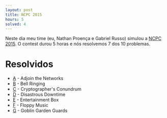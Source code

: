 ```yaml
---
layout: post
title: NCPC 2015
hours: 5
solved: 4
---
```


Neste dia meu time (eu, Nathan Proença e Gabriel Russo) simulou a [NCPC 2015](http://codeforces.com/gym/100781). O contest durou 5 horas e nós resolvemos 7 dos 10 problemas.  
# Resolvidos
- [A](http://codeforces.com/gym/100781/problem/A) - Adjoin the Networks
- [B](http://codeforces.com/gym/100781/problem/B) - Bell Ringing
- [C](http://codeforces.com/gym/100781/problem/C) - Cryptographer's Conundrum
- [D](http://codeforces.com/gym/100781/problem/D) - Disastrous Downtime
- [E](http://codeforces.com/gym/100781/problem/E) - Entertainment Box
- [F](http://codeforces.com/gym/100781/problem/F) - Floppy Music
- [G](http://codeforces.com/gym/100781/problem/G) - Goblin Garden Guards
